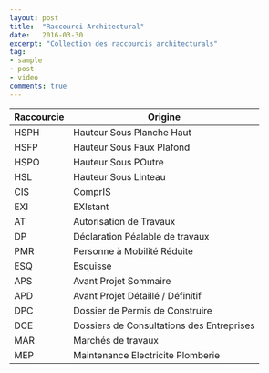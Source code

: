 ```yaml
---
layout: post
title:  "Raccourci Architectural"
date:   2016-03-30
excerpt: "Collection des raccourcis architecturals"
tag:
- sample
- post
- video
comments: true
---
```


Raccourcie | Origine
-----------|-----------
HSPH | Hauteur Sous Planche Haut
HSFP | Hauteur Sous Faux Plafond
HSPO | Hauteur Sous POutre
HSL | Hauteur Sous Linteau
CIS | ComprIS
EXI | EXIstant
AT | Autorisation de Travaux
DP | Déclaration Péalable de travaux
PMR | Personne à Mobilité Réduite
ESQ | Esquisse
APS | Avant Projet Sommaire
APD | Avant Projet Détaillé / Définitif
DPC | Dossier de Permis de Construire
DCE | Dossiers de Consultations des Entreprises
MAR | Marchés de travaux
MEP | Maintenance Electricite Plomberie
